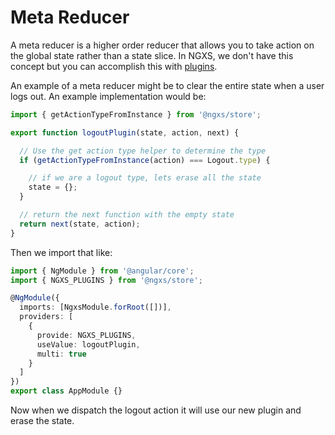 # Meta Reducer

A meta reducer is a higher order reducer that allows you to
take action on the global state rather than a state slice.
In NGXS, we don't have this concept but you can accomplish
this with [plugins](../plugins/intro.md).

An example of a meta reducer might be to clear the entire
state when a user logs out. An example implementation would be:

```ts
import { getActionTypeFromInstance } from '@ngxs/store';

export function logoutPlugin(state, action, next) {

  // Use the get action type helper to determine the type
  if (getActionTypeFromInstance(action) === Logout.type) {

    // if we are a logout type, lets erase all the state
    state = {};
  }

  // return the next function with the empty state
  return next(state, action);
}
```

Then we import that like:

```ts
import { NgModule } from '@angular/core';
import { NGXS_PLUGINS } from '@ngxs/store';

@NgModule({
  imports: [NgxsModule.forRoot([])],
  providers: [
    {
      provide: NGXS_PLUGINS,
      useValue: logoutPlugin,
      multi: true
    }
  ]
})
export class AppModule {}
```

Now when we dispatch the logout action it will use our new
plugin and erase the state.
